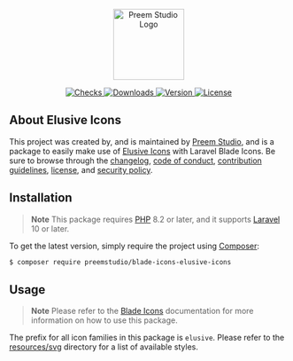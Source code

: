 <p align="center">
    <a href="https://preem.studio" target="_blank">
        <img src="https://raw.githubusercontent.com/PreemStudio/assets/main/logo-text.svg" width="128" alt="Preem Studio Logo" />
    </a>
</p>

<p align="center">
    <a href="https://github.com/PreemStudio/blade-icons-elusive-icons/actions">
        <img src="https://badge.sh/github/check-runs/PreemStudio/blade-icons-elusive-icons" alt="Checks" />
    </a>
    <a href="https://packagist.org/packages/preemstudio/blade-icons-elusive-icons">
        <img src="https://badge.sh/packagist/downloads/PreemStudio/blade-icons-elusive-icons" alt="Downloads" />
    </a>
    <a href="https://packagist.org/packages/preemstudio/blade-icons-elusive-icons">
        <img src="https://badge.sh/packagist/version/PreemStudio/blade-icons-elusive-icons" alt="Version" />
    </a>
    <a href="https://packagist.org/packages/preemstudio/blade-icons-elusive-icons">
        <img src="https://badge.sh/packagist/license/PreemStudio/blade-icons-elusive-icons" alt="License" />
    </a>
</p>

## About Elusive Icons

This project was created by, and is maintained by [Preem Studio](https://github.com/PreemStudio), and is a package to easily make use of [Elusive Icons](https://github.com/dovy/elusive-icons) with Laravel Blade Icons. Be sure to browse through the [changelog](CHANGELOG.md), [code of conduct](.github/CODE_OF_CONDUCT.md), [contribution guidelines](.github/CONTRIBUTING.md), [license](LICENSE), and [security policy](.github/SECURITY.md).

## Installation

> **Note**
> This package requires [PHP](https://www.php.net/) 8.2 or later, and it supports [Laravel](https://laravel.com/) 10 or later.

To get the latest version, simply require the project using [Composer](https://getcomposer.org/):

```bash
$ composer require preemstudio/blade-icons-elusive-icons
```

## Usage

> **Note**
> Please refer to the [Blade Icons](https://github.com/PreemStudio/blade-icons) documentation for more information on how to use this package.

The prefix for all icon families in this package is `elusive`. Please refer to the [resources/svg](/resources/svg) directory for a list of available styles.
